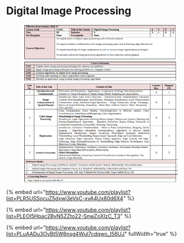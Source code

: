 # Digital Image Processing

<figure><img src="../.gitbook/assets/image (5) (1).png" alt=""><figcaption></figcaption></figure>

{% embed url="https://www.youtube.com/playlist?list=PLR5USSocuZ5dxwi3eVsC-xvA4Ux80d6X4" %}

{% embed url="https://www.youtube.com/playlist?list=PLEOl5Hpac2ByN5ZZto22-SnwZoXIzC_T3" %}

{% embed url="https://www.youtube.com/playlist?list=PLuAADu3OvBt5W6nsg4WuI7cdqwo_I56UJ" fullWidth="true" %}
